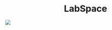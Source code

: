 <h1 align="center">LabSpace</h1> <img src="https://img.icons8.com/external-flat-land-kalash/64/000000/external-earth-education-and-science-flat-land-kalash-2.png"/>
